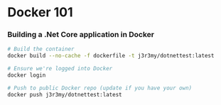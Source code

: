 # Docker 101

### Building a .Net Core application in Docker

```bash
# Build the container
docker build --no-cache -f dockerfile -t j3r3my/dotnettest:latest

# Ensure we're logged into Docker 
docker login

# Push to public Docker repo (update if you have your own)
docker push j3r3my/dotnettest:latest
```